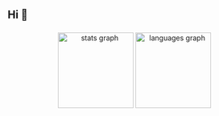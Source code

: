 <h2 align="left">Hi 👋</h2>

###

<div align="center">
  <img src="https://github-readme-stats.vercel.app/api?username=svenbla&show_icons=true&langs_count=5&theme=transparent" height="150" alt="stats graph"  />
  <img src="https://github-readme-stats.vercel.app/api/top-langs?username=svenbla&locale=en&hide_title=false&layout=compact&card_width=320&langs_count=5&theme=transparent&hide_border=false" height="150" alt="languages graph"  />
</div>
